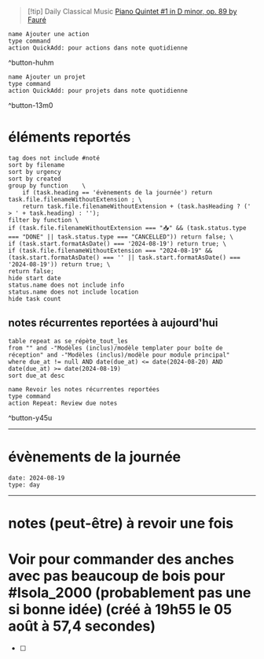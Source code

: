 



> [!tip] Daily Classical Music
> [Piano Quintet #1 in D minor, op. 89 by Fauré](https://www.youtube.com/watch?v=T9lASiozqM8)

```button
name Ajouter une action
type command
action QuickAdd: pour actions dans note quotidienne
```
^button-huhm
```button
name Ajouter un projet
type command
action QuickAdd: pour projets dans note quotidienne
```
^button-13m0
# éléments reportés
```tasks
tag does not include #noté 
sort by filename 
sort by urgency 
sort by created 
group by function    \
	if (task.heading == 'évènements de la journée') return task.file.filenameWithoutExtension ; \
    return task.file.filenameWithoutExtension + (task.hasHeading ? (' > ' + task.heading) : '');
filter by function \
if (task.file.filenameWithoutExtension === "📥" && (task.status.type === "DONE" || task.status.type === "CANCELLED")) return false; \
if (task.start.formatAsDate() === '2024-08-19') return true; \
if (task.file.filenameWithoutExtension === "2024-08-19" && (task.start.formatAsDate() === '' || task.start.formatAsDate() === '2024-08-19')) return true; \
return false;
hide start date
status.name does not include info
status.name does not include location
hide task count
```

## notes récurrentes reportées à aujourd'hui
```dataview
table repeat as se_répète_tout_les
from "" and -"Modèles (inclus)/modèle templater pour boîte de réception" and -"Modèles (inclus)/modèle pour module principal"
where due_at != null AND date(due_at) <= date(2024-08-20) AND date(due_at) >= date(2024-08-19)
sort due_at desc
```

```button
name Revoir les notes récurrentes reportées
type command
action Repeat: Review due notes
```
^button-y45u
___
# évènements de la journée
```gEvent
date: 2024-08-19
type: day
```
___

# notes (peut-être) à revoir une fois

# Voir pour commander des anches avec pas beaucoup de bois pour #Isola_2000 (probablement pas une si bonne idée) (créé à 19h55 le 05 août à 57,4 secondes)
- [ ] 
